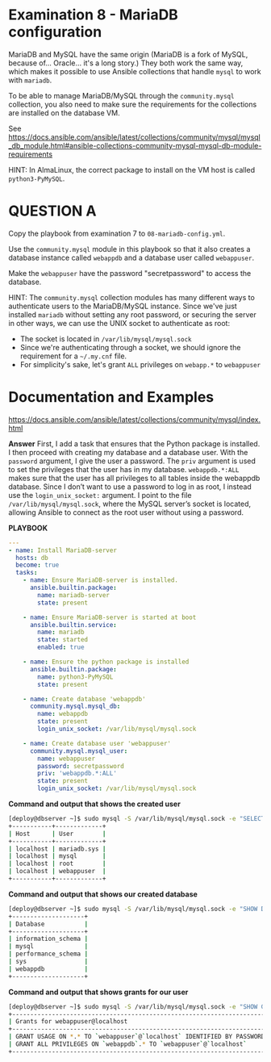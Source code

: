# Examination 8 - MariaDB configuration

MariaDB and MySQL have the same origin (MariaDB is a fork of MySQL, because of... Oracle...
it's a long story.) They both work the same way, which makes it possible to use Ansible
collections that handle `mysql` to work with `mariadb`.

To be able to manage MariaDB/MySQL through the `community.mysql` collection, you also
need to make sure the requirements for the collections are installed on the database VM.

See https://docs.ansible.com/ansible/latest/collections/community/mysql/mysql_db_module.html#ansible-collections-community-mysql-mysql-db-module-requirements

HINT: In AlmaLinux, the correct package to install on the VM host is called `python3-PyMySQL`.

# QUESTION A

Copy the playbook from examination 7 to `08-mariadb-config.yml`.

Use the `community.mysql` module in this playbook so that it also creates a database instance
called `webappdb` and a database user called `webappuser`.

Make the `webappuser` have the password "secretpassword" to access the database.

HINT: The `community.mysql` collection modules has many different ways to authenticate
users to the MariaDB/MySQL instance. Since we've just installed `mariadb` without setting
any root password, or securing the server in other ways, we can use the UNIX socket
to authenticate as root:

* The socket is located in `/var/lib/mysql/mysql.sock`
* Since we're authenticating through a socket, we should ignore the requirement for a `~/.my.cnf` file.
* For simplicity's sake, let's grant `ALL` privileges on `webapp.*` to `webappuser`

# Documentation and Examples
https://docs.ansible.com/ansible/latest/collections/community/mysql/index.html


**Answer**
First, I add a task that ensures that the Python package is installed. I then proceed with creating my database and a database user. With the `password` argument, I give the user a password. The `priv` argument is used to set the privileges that the user has in my database. `webappdb.*:ALL` makes sure that the user has all privileges to all tables inside the webappdb database. Since I don’t want to use a password to log in as root, I instead use the `login_unix_socket:` argument. I point to the file `/var/lib/mysql/mysql.sock`, where the MySQL server’s socket is located, allowing Ansible to connect as the root user without using a password.

**PLAYBOOK**
```yaml
---
- name: Install MariaDB-server
  hosts: db
  become: true
  tasks:
    - name: Ensure MariaDB-server is installed.
      ansible.builtin.package:
        name: mariadb-server
        state: present

    - name: Ensure MariaDB-server is started at boot
      ansible.builtin.service:
        name: mariadb
        state: started
        enabled: true

    - name: Ensure the python package is installed
      ansible.builtin.package:
        name: python3-PyMySQL
        state: present

    - name: Create database 'webappdb'
      community.mysql.mysql_db:
        name: webappdb
        state: present
        login_unix_socket: /var/lib/mysql/mysql.sock

    - name: Create database user 'webappuser'
      community.mysql.mysql_user:
        name: webappuser
        password: secretpassword
        priv: 'webappdb.*:ALL'
        state: present
        login_unix_socket: /var/lib/mysql/mysql.sock
```

**Command and output that shows the created user**
```bash
[deploy@dbserver ~]$ sudo mysql -S /var/lib/mysql/mysql.sock -e "SELECT Host, User FROM mysql.user;"
+-----------+-------------+
| Host      | User        |
+-----------+-------------+
| localhost | mariadb.sys |
| localhost | mysql       |
| localhost | root        |
| localhost | webappuser  |
+-----------+-------------+
```

**Command and output that shows our created database**
```bash
[deploy@dbserver ~]$ sudo mysql -S /var/lib/mysql/mysql.sock -e "SHOW DATABASES;"
+--------------------+
| Database           |
+--------------------+
| information_schema |
| mysql              |
| performance_schema |
| sys                |
| webappdb           |
+--------------------+

```
**Command and output that shows grants for our user**
```bash
[deploy@dbserver ~]$ sudo mysql -S /var/lib/mysql/mysql.sock -e "SHOW GRANTS FOR 'webappuser'@'localhost';"
+-------------------------------------------------------------------------------------------------------------------+
| Grants for webappuser@localhost                                                                                   |
+-------------------------------------------------------------------------------------------------------------------+
| GRANT USAGE ON *.* TO `webappuser`@`localhost` IDENTIFIED BY PASSWORD '*F89FFE84BFC48A876BC682C4C23ABA4BF64711A4' |
| GRANT ALL PRIVILEGES ON `webappdb`.* TO `webappuser`@`localhost`                                                  |
+-------------------------------------------------------------------------------------------------------------------+
```